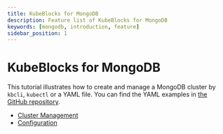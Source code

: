 ```yaml
---
title: KubeBlocks for MongoDB
description: Feature list of KubeBlocks for MongoDB
keywords: [mongodb, introduction, feature]
sidebar_position: 1
---
```


# KubeBlocks for MongoDB

This tutorial illustrates how to create and manage a MongoDB cluster by `kbcli`, `kubectl` or a YAML file. You can find the YAML examples in [the GitHub repository](https://github.com/apecloud/kubeblocks-addons/tree/release-0.9/examples/mongodb).

* [Cluster Management](./cluster-management/create-and-connect-to-a-mongodb-cluster.md)
* [Configuration](./configuration/configuration.md)
